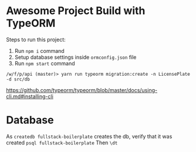 # Awesome Project Build with TypeORM

Steps to run this project:

1. Run `npm i` command
2. Setup database settings inside `ormconfig.json` file
3. Run `npm start` command

`
/w/f/p/api (master)> yarn run typeorm migration:create -n LicensePlate -d src/db
`

https://github.com/typeorm/typeorm/blob/master/docs/using-cli.md#installing-cli


# Database
As `createdb fullstack-boilerplate` creates the db, verify that it was created
`psql fullstack-boilerplate`
Then `\dt`
